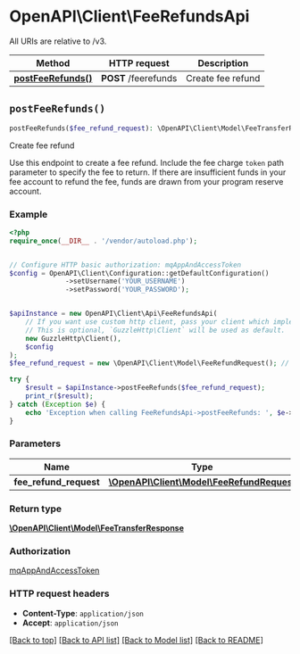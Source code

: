# OpenAPI\Client\FeeRefundsApi

All URIs are relative to /v3.

Method | HTTP request | Description
------------- | ------------- | -------------
[**postFeeRefunds()**](FeeRefundsApi.md#postFeeRefunds) | **POST** /feerefunds | Create fee refund


## `postFeeRefunds()`

```php
postFeeRefunds($fee_refund_request): \OpenAPI\Client\Model\FeeTransferResponse
```

Create fee refund

Use this endpoint to create a fee refund. Include the fee charge `token` path parameter to specify the fee to return.  If there are insufficient funds in your fee account to refund the fee, funds are drawn from your program reserve account.

### Example

```php
<?php
require_once(__DIR__ . '/vendor/autoload.php');


// Configure HTTP basic authorization: mqAppAndAccessToken
$config = OpenAPI\Client\Configuration::getDefaultConfiguration()
              ->setUsername('YOUR_USERNAME')
              ->setPassword('YOUR_PASSWORD');


$apiInstance = new OpenAPI\Client\Api\FeeRefundsApi(
    // If you want use custom http client, pass your client which implements `GuzzleHttp\ClientInterface`.
    // This is optional, `GuzzleHttp\Client` will be used as default.
    new GuzzleHttp\Client(),
    $config
);
$fee_refund_request = new \OpenAPI\Client\Model\FeeRefundRequest(); // \OpenAPI\Client\Model\FeeRefundRequest

try {
    $result = $apiInstance->postFeeRefunds($fee_refund_request);
    print_r($result);
} catch (Exception $e) {
    echo 'Exception when calling FeeRefundsApi->postFeeRefunds: ', $e->getMessage(), PHP_EOL;
}
```

### Parameters

Name | Type | Description  | Notes
------------- | ------------- | ------------- | -------------
 **fee_refund_request** | [**\OpenAPI\Client\Model\FeeRefundRequest**](../Model/FeeRefundRequest.md)|  | [optional]

### Return type

[**\OpenAPI\Client\Model\FeeTransferResponse**](../Model/FeeTransferResponse.md)

### Authorization

[mqAppAndAccessToken](../../README.md#mqAppAndAccessToken)

### HTTP request headers

- **Content-Type**: `application/json`
- **Accept**: `application/json`

[[Back to top]](#) [[Back to API list]](../../README.md#endpoints)
[[Back to Model list]](../../README.md#models)
[[Back to README]](../../README.md)
